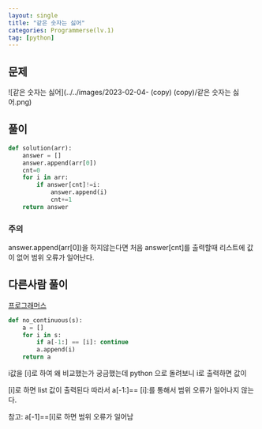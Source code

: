 ```yaml
---
layout: single
title: "같은 숫자는 싫어"
categories: Programmerse(lv.1)
tag: [python]
---
```


## 문제

![같은 숫자는 싫어](../../images/2023-02-04- (copy) (copy)/같은 숫자는 싫어.png)

## 풀이

```python
def solution(arr):
    answer = []
    answer.append(arr[0])
    cnt=0
    for i in arr:
        if answer[cnt]!=i:
            answer.append(i)
            cnt+=1
    return answer
```



### 주의

answer.append(arr[0])을 하지않는다면 처음 answer[cnt]를 출력할때 리스트에 값이 없어 범위 오류가 일어난다.



## 다른사람 풀이

<a href="https://school.programmers.co.kr/learn/courses/30/lessons/12906/solution_groups?language=python3">프로그래머스</a>

```python
def no_continuous(s):
    a = []
    for i in s:
        if a[-1:] == [i]: continue
        a.append(i)
    return a
```

i값을 [i]로 하여 왜 비교했는가 궁금했는데 python 으로 돌려보니 i로 출력하면 값이

[i]로 하면 list 값이 출력된다 따라서 a[-1:]== [i]:를 통해서 범위 오류가 일어나지 않는다.

참고: a[-1]==[i]로 하면 범위 오류가 일어남

